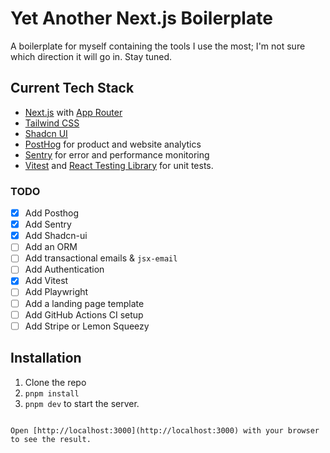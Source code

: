 # Yet Another Next.js Boilerplate

A boilerplate for myself containing the tools I use the most; I'm not sure which direction it will go in. Stay tuned.

## Current Tech Stack

- [Next.js](https://nextjs.org/) with [App Router](https://nextjs.org/docs/app)
- [Tailwind CSS](https://tailwindcss.com/)
- [Shadcn UI](https://ui.shadcn.com/)
- [PostHog](https://posthog.com/) for product and website analytics
- [Sentry](https://sentry.io/) for error and performance monitoring
- [Vitest](https://vitest.dev/) and [React Testing Library](https://testing-library.com/) for unit tests.

### TODO

- [x] Add Posthog
- [x] Add Sentry
- [x] Add Shadcn-ui
- [ ] Add an ORM
- [ ] Add transactional emails & `jsx-email`
- [ ] Add Authentication
- [x] Add Vitest
- [ ] Add Playwright
- [ ] Add a landing page template
- [ ] Add GitHub Actions CI setup
- [ ] Add Stripe or Lemon Squeezy

## Installation

1. Clone the repo
2. `pnpm install`
3. `pnpm dev` to start the server.

```

Open [http://localhost:3000](http://localhost:3000) with your browser to see the result.

```
